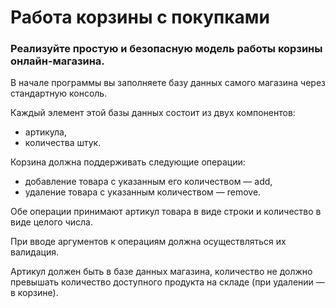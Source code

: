 # Работа корзины с покупками

### Реализуйте простую и безопасную модель работы корзины онлайн-магазина.

В начале программы вы заполняете базу данных самого магазина через стандартную консоль. 

Каждый элемент этой базы данных состоит из двух компонентов:
- артикула,
- количества штук.

Корзина должна поддерживать следующие операции: 
- добавление товара с указанным его количеством — add, 
- удаление товара с указанным количеством — remove. 

Обе операции принимают артикул товара в виде строки и количество в виде целого числа.

При вводе аргументов к операциям должна осуществляться их валидация. 

Артикул должен быть в базе данных магазина, количество не должно превышать количество доступного продукта на складе (при удалении — в корзине).
